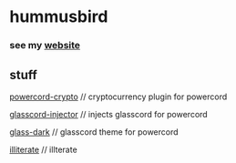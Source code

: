 # hummusbird

### see my [website](https://hummusbird.co.uk)


## stuff

[powercord-crypto](https://github.com/hummusbird/powercord-crypto) // cryptocurrency plugin for powercord

[glasscord-injector](https://github.com/hummusbird/glasscord-injector) // injects glasscord for powercord

[glass-dark](https://github.com/hummusbird/glass-dark) // glasscord theme for powercord

[illiterate](https://github.com/hummusbird/illiterate) // illterate
